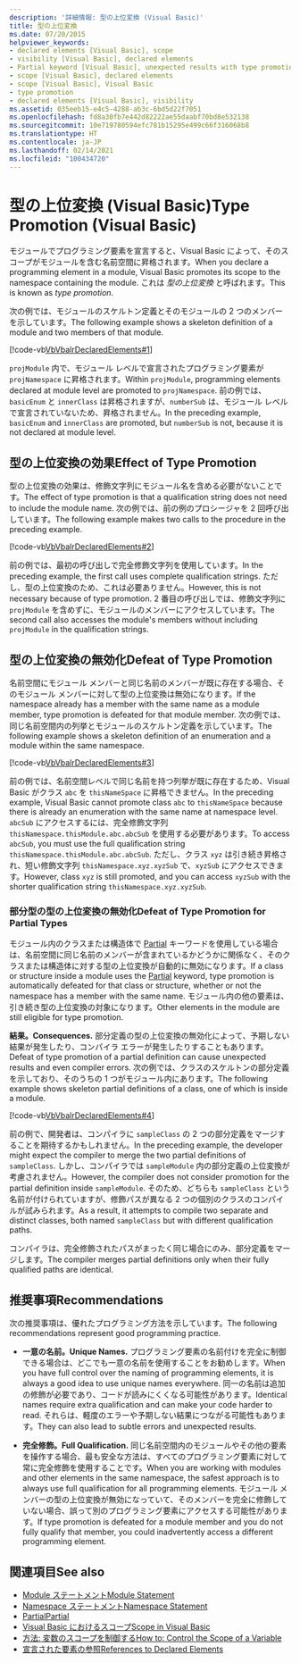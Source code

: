 ```yaml
---
description: '詳細情報: 型の上位変換 (Visual Basic)'
title: 型の上位変換
ms.date: 07/20/2015
helpviewer_keywords:
- declared elements [Visual Basic], scope
- visibility [Visual Basic], declared elements
- Partial keyword [Visual Basic], unexpected results with type promotion
- scope [Visual Basic], declared elements
- scope [Visual Basic], Visual Basic
- type promotion
- declared elements [Visual Basic], visibility
ms.assetid: 035eeb15-e4c5-4288-ab3c-6bd5d22f7051
ms.openlocfilehash: fd8a30fb7e442d82222ae55daabf70bd8e532138
ms.sourcegitcommit: 10e719780594efc781b15295e499c66f316068b8
ms.translationtype: HT
ms.contentlocale: ja-JP
ms.lasthandoff: 02/14/2021
ms.locfileid: "100434720"
---
```

# <a name="type-promotion-visual-basic"></a><span data-ttu-id="ec4e5-103">型の上位変換 (Visual Basic)</span><span class="sxs-lookup"><span data-stu-id="ec4e5-103">Type Promotion (Visual Basic)</span></span>

<span data-ttu-id="ec4e5-104">モジュールでプログラミング要素を宣言すると、Visual Basic によって、そのスコープがモジュールを含む名前空間に昇格されます。</span><span class="sxs-lookup"><span data-stu-id="ec4e5-104">When you declare a programming element in a module, Visual Basic promotes its scope to the namespace containing the module.</span></span> <span data-ttu-id="ec4e5-105">これは *型の上位変換* と呼ばれます。</span><span class="sxs-lookup"><span data-stu-id="ec4e5-105">This is known as *type promotion*.</span></span>  
  
 <span data-ttu-id="ec4e5-106">次の例では、モジュールのスケルトン定義とそのモジュールの 2 つのメンバーを示しています。</span><span class="sxs-lookup"><span data-stu-id="ec4e5-106">The following example shows a skeleton definition of a module and two members of that module.</span></span>  
  
 [!code-vb[VbVbalrDeclaredElements#1](~/samples/snippets/visualbasic/VS_Snippets_VBCSharp/VbVbalrDeclaredElements/VB/Class1.vb#1)]  
  
 <span data-ttu-id="ec4e5-107">`projModule` 内で、モジュール レベルで宣言されたプログラミング要素が `projNamespace` に昇格されます。</span><span class="sxs-lookup"><span data-stu-id="ec4e5-107">Within `projModule`, programming elements declared at module level are promoted to `projNamespace`.</span></span> <span data-ttu-id="ec4e5-108">前の例では、`basicEnum` と `innerClass` は昇格されますが、`numberSub` は、モジュール レベルで宣言されていないため、昇格されません。</span><span class="sxs-lookup"><span data-stu-id="ec4e5-108">In the preceding example, `basicEnum` and `innerClass` are promoted, but `numberSub` is not, because it is not declared at module level.</span></span>  
  
## <a name="effect-of-type-promotion"></a><span data-ttu-id="ec4e5-109">型の上位変換の効果</span><span class="sxs-lookup"><span data-stu-id="ec4e5-109">Effect of Type Promotion</span></span>  

 <span data-ttu-id="ec4e5-110">型の上位変換の効果は、修飾文字列にモジュール名を含める必要がないことです。</span><span class="sxs-lookup"><span data-stu-id="ec4e5-110">The effect of type promotion is that a qualification string does not need to include the module name.</span></span> <span data-ttu-id="ec4e5-111">次の例では、前の例のプロシージャを 2 回呼び出しています。</span><span class="sxs-lookup"><span data-stu-id="ec4e5-111">The following example makes two calls to the procedure in the preceding example.</span></span>  
  
 [!code-vb[VbVbalrDeclaredElements#2](~/samples/snippets/visualbasic/VS_Snippets_VBCSharp/VbVbalrDeclaredElements/VB/Class1.vb#2)]  
  
 <span data-ttu-id="ec4e5-112">前の例では、最初の呼び出しで完全修飾文字列を使用しています。</span><span class="sxs-lookup"><span data-stu-id="ec4e5-112">In the preceding example, the first call uses complete qualification strings.</span></span> <span data-ttu-id="ec4e5-113">ただし、型の上位変換のため、これは必要ありません。</span><span class="sxs-lookup"><span data-stu-id="ec4e5-113">However, this is not necessary because of type promotion.</span></span> <span data-ttu-id="ec4e5-114">2 番目の呼び出しでは、修飾文字列に `projModule` を含めずに、モジュールのメンバーにアクセスしています。</span><span class="sxs-lookup"><span data-stu-id="ec4e5-114">The second call also accesses the module's members without including `projModule` in the qualification strings.</span></span>  
  
## <a name="defeat-of-type-promotion"></a><span data-ttu-id="ec4e5-115">型の上位変換の無効化</span><span class="sxs-lookup"><span data-stu-id="ec4e5-115">Defeat of Type Promotion</span></span>  

 <span data-ttu-id="ec4e5-116">名前空間にモジュール メンバーと同じ名前のメンバーが既に存在する場合、そのモジュール メンバーに対して型の上位変換は無効になります。</span><span class="sxs-lookup"><span data-stu-id="ec4e5-116">If the namespace already has a member with the same name as a module member, type promotion is defeated for that module member.</span></span> <span data-ttu-id="ec4e5-117">次の例では、同じ名前空間内の列挙とモジュールのスケルトン定義を示しています。</span><span class="sxs-lookup"><span data-stu-id="ec4e5-117">The following example shows a skeleton definition of an enumeration and a module within the same namespace.</span></span>  
  
 [!code-vb[VbVbalrDeclaredElements#3](~/samples/snippets/visualbasic/VS_Snippets_VBCSharp/VbVbalrDeclaredElements/VB/Class1.vb#3)]  
  
 <span data-ttu-id="ec4e5-118">前の例では、名前空間レベルで同じ名前を持つ列挙が既に存在するため、Visual Basic がクラス `abc` を `thisNameSpace` に昇格できません。</span><span class="sxs-lookup"><span data-stu-id="ec4e5-118">In the preceding example, Visual Basic cannot promote class `abc` to `thisNameSpace` because there is already an enumeration with the same name at namespace level.</span></span> <span data-ttu-id="ec4e5-119">`abcSub` にアクセスするには、完全修飾文字列 `thisNamespace.thisModule.abc.abcSub` を使用する必要があります。</span><span class="sxs-lookup"><span data-stu-id="ec4e5-119">To access `abcSub`, you must use the full qualification string `thisNamespace.thisModule.abc.abcSub`.</span></span> <span data-ttu-id="ec4e5-120">ただし、クラス `xyz` は引き続き昇格され、短い修飾文字列 `thisNamespace.xyz.xyzSub` で、`xyzSub` にアクセスできます。</span><span class="sxs-lookup"><span data-stu-id="ec4e5-120">However, class `xyz` is still promoted, and you can access `xyzSub` with the shorter qualification string `thisNamespace.xyz.xyzSub`.</span></span>  
  
### <a name="defeat-of-type-promotion-for-partial-types"></a><span data-ttu-id="ec4e5-121">部分型の型の上位変換の無効化</span><span class="sxs-lookup"><span data-stu-id="ec4e5-121">Defeat of Type Promotion for Partial Types</span></span>  

 <span data-ttu-id="ec4e5-122">モジュール内のクラスまたは構造体で [Partial](../../../language-reference/modifiers/partial.md) キーワードを使用している場合は、名前空間に同じ名前のメンバーが含まれているかどうかに関係なく、そのクラスまたは構造体に対する型の上位変換が自動的に無効になります。</span><span class="sxs-lookup"><span data-stu-id="ec4e5-122">If a class or structure inside a module uses the [Partial](../../../language-reference/modifiers/partial.md) keyword, type promotion is automatically defeated for that class or structure, whether or not the namespace has a member with the same name.</span></span> <span data-ttu-id="ec4e5-123">モジュール内の他の要素は、引き続き型の上位変換の対象になります。</span><span class="sxs-lookup"><span data-stu-id="ec4e5-123">Other elements in the module are still eligible for type promotion.</span></span>  
  
 <span data-ttu-id="ec4e5-124">**結果。**</span><span class="sxs-lookup"><span data-stu-id="ec4e5-124">**Consequences.**</span></span> <span data-ttu-id="ec4e5-125">部分定義の型の上位変換の無効化によって、予期しない結果が発生したり、コンパイラ エラーが発生したりすることもあります。</span><span class="sxs-lookup"><span data-stu-id="ec4e5-125">Defeat of type promotion of a partial definition can cause unexpected results and even compiler errors.</span></span> <span data-ttu-id="ec4e5-126">次の例では、クラスのスケルトンの部分定義を示しており、そのうちの 1 つがモジュール内にあります。</span><span class="sxs-lookup"><span data-stu-id="ec4e5-126">The following example shows skeleton partial definitions of a class, one of which is inside a module.</span></span>  
  
 [!code-vb[VbVbalrDeclaredElements#4](~/samples/snippets/visualbasic/VS_Snippets_VBCSharp/VbVbalrDeclaredElements/VB/Class1.vb#4)]  
  
 <span data-ttu-id="ec4e5-127">前の例で、開発者は、コンパイラに `sampleClass` の 2 つの部分定義をマージすることを期待するかもしれません。</span><span class="sxs-lookup"><span data-stu-id="ec4e5-127">In the preceding example, the developer might expect the compiler to merge the two partial definitions of `sampleClass`.</span></span> <span data-ttu-id="ec4e5-128">しかし、コンパイラでは `sampleModule` 内の部分定義の上位変換が考慮されません。</span><span class="sxs-lookup"><span data-stu-id="ec4e5-128">However, the compiler does not consider promotion for the partial definition inside `sampleModule`.</span></span> <span data-ttu-id="ec4e5-129">そのため、どちらも `sampleClass` という名前が付けられていますが、修飾パスが異なる 2 つの個別のクラスのコンパイルが試みられます。</span><span class="sxs-lookup"><span data-stu-id="ec4e5-129">As a result, it attempts to compile two separate and distinct classes, both named `sampleClass` but with different qualification paths.</span></span>  
  
 <span data-ttu-id="ec4e5-130">コンパイラは、完全修飾されたパスがまったく同じ場合にのみ、部分定義をマージします。</span><span class="sxs-lookup"><span data-stu-id="ec4e5-130">The compiler merges partial definitions only when their fully qualified paths are identical.</span></span>  
  
## <a name="recommendations"></a><span data-ttu-id="ec4e5-131">推奨事項</span><span class="sxs-lookup"><span data-stu-id="ec4e5-131">Recommendations</span></span>  

 <span data-ttu-id="ec4e5-132">次の推奨事項は、優れたプログラミング方法を示しています。</span><span class="sxs-lookup"><span data-stu-id="ec4e5-132">The following recommendations represent good programming practice.</span></span>  
  
- <span data-ttu-id="ec4e5-133">**一意の名前。**</span><span class="sxs-lookup"><span data-stu-id="ec4e5-133">**Unique Names.**</span></span> <span data-ttu-id="ec4e5-134">プログラミング要素の名前付けを完全に制御できる場合は、どこでも一意の名前を使用することをお勧めします。</span><span class="sxs-lookup"><span data-stu-id="ec4e5-134">When you have full control over the naming of programming elements, it is always a good idea to use unique names everywhere.</span></span> <span data-ttu-id="ec4e5-135">同一の名前は追加の修飾が必要であり、コードが読みにくくなる可能性があります。</span><span class="sxs-lookup"><span data-stu-id="ec4e5-135">Identical names require extra qualification and can make your code harder to read.</span></span> <span data-ttu-id="ec4e5-136">それらは、軽度のエラーや予期しない結果につながる可能性もあります。</span><span class="sxs-lookup"><span data-stu-id="ec4e5-136">They can also lead to subtle errors and unexpected results.</span></span>  
  
- <span data-ttu-id="ec4e5-137">**完全修飾。**</span><span class="sxs-lookup"><span data-stu-id="ec4e5-137">**Full Qualification.**</span></span> <span data-ttu-id="ec4e5-138">同じ名前空間内のモジュールやその他の要素を操作する場合、最も安全な方法は、すべてのプログラミング要素に対して常に完全修飾を使用することです。</span><span class="sxs-lookup"><span data-stu-id="ec4e5-138">When you are working with modules and other elements in the same namespace, the safest approach is to always use full qualification for all programming elements.</span></span> <span data-ttu-id="ec4e5-139">モジュール メンバーの型の上位変換が無効になっていて、そのメンバーを完全に修飾していない場合、誤って別のプログラミング要素にアクセスする可能性があります。</span><span class="sxs-lookup"><span data-stu-id="ec4e5-139">If type promotion is defeated for a module member and you do not fully qualify that member, you could inadvertently access a different programming element.</span></span>  
  
## <a name="see-also"></a><span data-ttu-id="ec4e5-140">関連項目</span><span class="sxs-lookup"><span data-stu-id="ec4e5-140">See also</span></span>

- [<span data-ttu-id="ec4e5-141">Module ステートメント</span><span class="sxs-lookup"><span data-stu-id="ec4e5-141">Module Statement</span></span>](../../../language-reference/statements/module-statement.md)
- [<span data-ttu-id="ec4e5-142">Namespace ステートメント</span><span class="sxs-lookup"><span data-stu-id="ec4e5-142">Namespace Statement</span></span>](../../../language-reference/statements/namespace-statement.md)
- [<span data-ttu-id="ec4e5-143">Partial</span><span class="sxs-lookup"><span data-stu-id="ec4e5-143">Partial</span></span>](../../../language-reference/modifiers/partial.md)
- [<span data-ttu-id="ec4e5-144">Visual Basic におけるスコープ</span><span class="sxs-lookup"><span data-stu-id="ec4e5-144">Scope in Visual Basic</span></span>](scope.md)
- [<span data-ttu-id="ec4e5-145">方法: 変数のスコープを制御する</span><span class="sxs-lookup"><span data-stu-id="ec4e5-145">How to: Control the Scope of a Variable</span></span>](how-to-control-the-scope-of-a-variable.md)
- [<span data-ttu-id="ec4e5-146">宣言された要素の参照</span><span class="sxs-lookup"><span data-stu-id="ec4e5-146">References to Declared Elements</span></span>](references-to-declared-elements.md)
